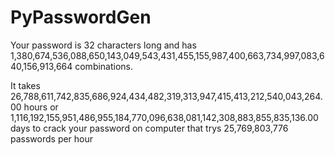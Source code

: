 # PyPasswordGen

Your password is 32 characters long and has
1,380,674,536,088,650,143,049,543,431,455,155,987,400,663,734,997,083,640,156,913,664 combinations.

It takes 26,788,611,742,835,686,924,434,482,319,313,947,415,413,212,540,043,264.00 hours
or 1,116,192,155,951,486,955,184,770,096,638,081,142,308,883,855,835,136.00 days to crack your password on computer that trys 25,769,803,776 passwords per hour
